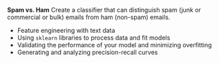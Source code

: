 **Spam vs. Ham**
Create a classifier that can distinguish spam (junk or commercial or bulk) emails from ham (non-spam) emails.

- Feature engineering with text data
- Using `sklearn` libraries to process data and fit models
- Validating the performance of your model and minimizing overfitting
- Generating and analyzing precision-recall curves

